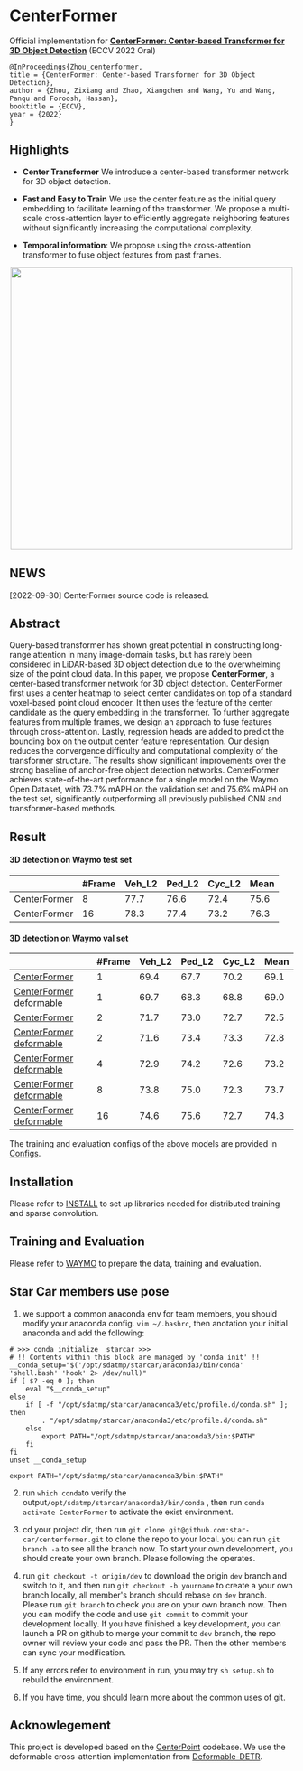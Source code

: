 # CenterFormer
Official implementation for [**CenterFormer: Center-based Transformer for 3D Object Detection**](https://arxiv.org/abs/2209.05588) (ECCV 2022 Oral)
```
@InProceedings{Zhou_centerformer,
title = {CenterFormer: Center-based Transformer for 3D Object Detection},
author = {Zhou, Zixiang and Zhao, Xiangchen and Wang, Yu and Wang, Panqu and Foroosh, Hassan},
booktitle = {ECCV},
year = {2022}
}
```

## Highlights
- **Center Transformer** We introduce a center-based transformer network for 3D object detection. 

- **Fast and Easy to Train** We use the center feature as the initial query embedding to facilitate learning of the transformer. We propose a multi-scale cross-attention layer to efficiently aggregate neighboring features without significantly increasing the computational complexity.

- **Temporal information**: We propose using the cross-attention transformer to fuse object features from past frames.

<p align="center"> <img src='docs/mtf_architecture_eccv.png' align="center" height="500px"> </p>

## NEWS
[2022-09-30] CenterFormer source code is released. 

## Abstract
Query-based transformer has shown great potential in constructing long-range attention in many image-domain tasks, but has rarely been considered in LiDAR-based 3D object detection due to the overwhelming size of the point cloud data. In this paper, we propose **CenterFormer**, a center-based transformer network for 3D object detection. CenterFormer first uses a center heatmap to select center candidates on top of a standard voxel-based point cloud encoder. It then uses the feature of the center candidate as the query embedding in the transformer. To further aggregate features from multiple frames, we design an approach to fuse features through cross-attention. Lastly, regression heads are added to predict the bounding box on the output center feature representation. Our design reduces the convergence difficulty and computational complexity of the transformer structure. The results show significant improvements over the strong baseline of anchor-free object detection networks. CenterFormer achieves state-of-the-art performance for a single model on the Waymo Open Dataset, with 73.7% mAPH on the validation set and 75.6% mAPH on the test set, significantly outperforming all previously published CNN and transformer-based methods.

## Result

#### 3D detection on Waymo test set 

|         |  #Frame | Veh_L2 | Ped_L2 | Cyc_L2  | Mean   |
|---------|---------|--------|--------|---------|---------|
| CenterFormer| 8       |   77.7     |  76.6      |   72.4      |  75.6    |
| CenterFormer| 16      |   78.3     |  77.4      |   73.2      |  76.3    |

#### 3D detection on Waymo val set 

|         |  #Frame | Veh_L2 | Ped_L2 | Cyc_L2  | Mean   |
|---------|---------|--------|--------|---------|---------|
| [CenterFormer](configs/waymo/voxelnet/waymo_centerformer.py)| 1       |   69.4     |  67.7      |   70.2      |  69.1    |
| [CenterFormer deformable](configs/waymo/voxelnet/waymo_centerformer_deformable.py)| 1       |   69.7     |  68.3      |   68.8      |  69.0    |
| [CenterFormer](configs/waymo/voxelnet/waymo_centerformer_multiframe_2frames.py)| 2       |   71.7     |  73.0      |   72.7      |  72.5    |
| [CenterFormer deformable](configs/waymo/voxelnet/waymo_centerformer_multiframe_deformable_2frames.py)| 2       |   71.6     |  73.4      |   73.3      |  72.8    |
| [CenterFormer deformable](configs/waymo/voxelnet/waymo_centerformer_multiframe_deformable_4frames.py)| 4       |   72.9     |  74.2      |   72.6      |  73.2    |
| [CenterFormer deformable](configs/waymo/voxelnet/waymo_centerformer_multiframe_deformable_8frames.py)| 8       |   73.8     |  75.0      |   72.3      |  73.7    |
| [CenterFormer deformable](configs/waymo/voxelnet/waymo_centerformer_multiframe_deformable_16frames.py)| 16      |   74.6     |  75.6      |   72.7      |  74.3    |

The training and evaluation configs of the above models are provided in [Configs](configs/waymo/README.md).

## Installation
Please refer to [INSTALL](docs/INSTALL.md) to set up libraries needed for distributed training and sparse convolution.

## Training and Evaluation
Please refer to [WAYMO](docs/WAYMO.md) to prepare the data, training and evaluation.

## Star Car members use pose

1. we support a common anaconda env for team members, you should modify your anaconda config.
```vim ~/.bashrc```, then anotation your initial anaconda and add the following:
```
# >>> conda initialize  starcar >>>
# !! Contents within this block are managed by 'conda init' !!
__conda_setup="$('/opt/sdatmp/starcar/anaconda3/bin/conda' 'shell.bash' 'hook' 2> /dev/null)"
if [ $? -eq 0 ]; then
    eval "$__conda_setup"
else
    if [ -f "/opt/sdatmp/starcar/anaconda3/etc/profile.d/conda.sh" ]; then
        . "/opt/sdatmp/starcar/anaconda3/etc/profile.d/conda.sh"
    else
        export PATH="/opt/sdatmp/starcar/anaconda3/bin:$PATH"
    fi
fi
unset __conda_setup

export PATH="/opt/sdatmp/starcar/anaconda3/bin:$PATH"
```
2. run ```which conda```to verify the output```/opt/sdatmp/starcar/anaconda3/bin/conda```
, then run ```conda activate CenterFormer``` to activate the exist environment.

3. cd your project dir, then run ```git clone git@github.com:star-car/centerformer.git``` to clone the repo to your local. 
you can run ```git branch -a``` to see all the branch now. To start your own development, you should create your own branch. Please following the operates.
4. run ```git checkout -t origin/dev``` to download the origin ```dev``` branch and switch to it, and then run ```git checkout -b yourname``` to create a your own branch locally, 
all member's branch should rebase on ```dev``` branch. Please run ```git branch``` to check you are on your own branch now. Then you can modify the code and 
use ```git commit``` to commit your development locally. If you have finished a key development, you can launch a PR
 on github to merge your commit to ```dev``` branch, the repo owner will review your code and pass the PR. 
Then the other members can sync your modification.
5. If any errors refer to environment in run, you may try ```sh setup.sh``` to rebuild the environment.
6. If you have time, you should learn more about the common uses of git.






## Acknowlegement
This project is developed based on the [CenterPoint](https://github.com/tianweiy/CenterPoint) codebase. We use the deformable cross-attention implementation from [Deformable-DETR](https://github.com/fundamentalvision/Deformable-DETR).
